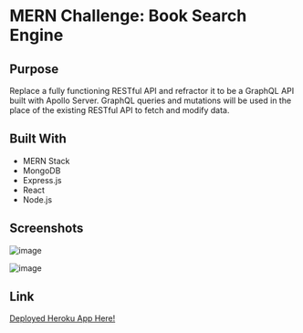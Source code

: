 # MERN Challenge: Book Search Engine

## Purpose

Replace a fully functioning RESTful API and refractor it to be a GraphQL API built with Apollo Server.  GraphQL queries and mutations will be used in the place of the existing RESTful API to fetch and modify data. 

## Built With

* MERN Stack
* MongoDB
* Express.js
* React
* Node.js

## Screenshots

![image](https://user-images.githubusercontent.com/65319429/96196778-e83d6680-0f15-11eb-81e6-60bb27891585.png)

![image](https://user-images.githubusercontent.com/65319429/96196707-b0362380-0f15-11eb-8321-e58cf3f8ec9e.png)

## Link

[Deployed Heroku App Here!](https://gentle-eyrie-67575.herokuapp.com)